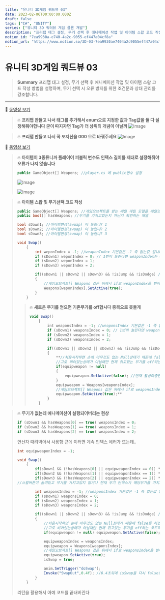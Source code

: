 ```yaml
---
title: "유니티 3D게임 쿼드뷰 03"
date: 2023-02-06T00:00:00.000Z
draft: false
tags: ["C#", "UNITY"]
series: ["유니티 3D 쿼터뷰 게임 클론 개발"]
description: "프리팹 태그 설정, 무기 선택 후 애니메이션 작업 및 아이템 스왑 코드 작성 방법을 설명하며, 무기 선택 시 오류 방지를 위한 조건문과 상태 관리를 강조합니다."
notion_id: "7ea9930a-e740-4a2c-9055-ef447a04cf8a"
notion_url: "https://www.notion.so/3D-03-7ea9930ae7404a2c9055ef447a04cf8a"
---
```


# 유니티 3D게임 쿼드뷰 03

> **Summary**
> 프리팹 태그 설정, 무기 선택 후 애니메이션 작업 및 아이템 스왑 코드 작성 방법을 설명하며, 무기 선택 시 오류 방지를 위한 조건문과 상태 관리를 강조합니다.

---

🎥 [동영상 보기](https://youtu.be/u2DLOay5oO8)

> 🔥 **프리팹 만들고 나서 태그를 추가해서 enum으로 지정한 값과 Tag값을 둘 다 설정해줘야합니다 굳이 따지자면 Tag가 더 상위의 개념이 아닐까**
> ![Image](https://prod-files-secure.s3.us-west-2.amazonaws.com/09ccd4d5-876c-4bba-bbdf-cc77a0a11257/9b9f6d7e-2a18-4f6b-b5d5-d0d65de15b39/Untitled.png?X-Amz-Algorithm=AWS4-HMAC-SHA256&X-Amz-Content-Sha256=UNSIGNED-PAYLOAD&X-Amz-Credential=ASIAZI2LB466XY6FTARX%2F20250724%2Fus-west-2%2Fs3%2Faws4_request&X-Amz-Date=20250724T102347Z&X-Amz-Expires=3600&X-Amz-Security-Token=IQoJb3JpZ2luX2VjEAIaCXVzLXdlc3QtMiJHMEUCIQDNRYUqey0ZvWYmzIFrunim7%2BSGk8qoxN2QSe34YU9iOgIgZ52qWZBEx9LNUUVPRz4RwzER1bWXVGQeO8WkMmAkgyoq%2FwMIKhAAGgw2Mzc0MjMxODM4MDUiDJHAo7whEzFBTSMs%2BSrcA8LUEEyCQVJ7%2BTvp90HzloJzInwNLjO2ncyDc72AWEMBE4vcPB26QJaPJpoNDePOaLdjA58Mph7bYNIpDdXsFd9ou%2Fj4sepOziytfcWyp6ZKreg5%2F3Ytqg2hMBGaXdVcERASLF9MKyV%2B5rjAh%2B9RuqBH71FOnfiz7v75GYxDNBj1SVQSAXz5PH6%2BjwFZ4Ft0VTNIhAvqs5nFTap9nJtScvPLq8jgiO1TKzdN1Hii5GqFu9tZhKQmi5ppy6ZbLCqEihV%2FDiayvf%2FE7Yt5120NVHSmJR5GdkAH%2BqXxfoQmZ6Bf32VFtOsfVf%2BWzlbkopIPzi2vXhZYl5TM1NJR99vlwdN2ZdCDSNSjWYUK86PVA%2FzAOpKvPCbKe%2FQIPTR2y5cygEocwI5MvyG0xBKMuksDR1BJJn%2F7ilF1guciKDXk1ZI36TdKEDQ%2B%2FjM7qqIV%2FXwLoWk6uOpggFRF2bTdYMbfwpFIHVncxpATYsswnhTKNXjAhLIiJrqMKWDFjgJ8WPdUFY9PgPfNEUTKJS%2FkU9CTdTYOftoZKi0v3FryM0GcwqmOBt%2FbFaNxHczZxY%2BLabgg6Q0qs8KvkrZOD4x0lrox4d0aFnga%2BcrID0AHkh2MWf1CKtoD2x3nOoEMtBUMMLP2h8QGOqUBJmG9qJnknCP%2Fdwr4obguHCugV1A5Z74W621flhsZ9MYgDfWTbAv8CyppnpRLwFyF6e5PgHyVD25bjw%2FCtrlnqGK8%2FUCtceWzvzLbme0EfWS5Hl9%2FmXcOzCz0DBXs4Xkq3JRR4tYkEANmYRcUgpZyD4ELst0iOvllhtmIUKhuFJtLXT2Ot3KpGz7%2FQ1neSEkd0%2BcsMPsXg497%2F8dGJ5FgdLjKkaID&X-Amz-Signature=a14c9526192e7bf70ab0576784c8428dc2a95087c79fe7e89ebb117715939afc&X-Amz-SignedHeaders=host&x-amz-checksum-mode=ENABLED&x-id=GetObject)
>
>

> 🔥 **프리팹 만들고 나서 꼭 포지션을 000 으로 바꿔주세요**
> ![Image](https://prod-files-secure.s3.us-west-2.amazonaws.com/09ccd4d5-876c-4bba-bbdf-cc77a0a11257/54bd2996-ae17-46a8-bbf6-eb9d6b9068cf/Untitled.png?X-Amz-Algorithm=AWS4-HMAC-SHA256&X-Amz-Content-Sha256=UNSIGNED-PAYLOAD&X-Amz-Credential=ASIAZI2LB466RX3KRC75%2F20250724%2Fus-west-2%2Fs3%2Faws4_request&X-Amz-Date=20250724T102347Z&X-Amz-Expires=3600&X-Amz-Security-Token=IQoJb3JpZ2luX2VjEAIaCXVzLXdlc3QtMiJGMEQCIAksehxLskme9gm0Ggq40j0bPHMgSoFnlAbbZk%2Bz8IHVAiBgbGegMxZwVvHOS99oRY1G34q8LjiKNUuFWzH7u9OSYSr%2FAwgqEAAaDDYzNzQyMzE4MzgwNSIMW6NyUi1ox9G2eMrZKtwDywhP7z%2BWdXe8c0De1JexNPpAlNHpsF0pFlw6haY5GDxo2aq%2B4Nf%2BhNOQoDGdsRrAtYOeOs97sf9iW69MEYjIU1jZtSx3OiJ4i7YO5hXr100ht6K%2BlI%2FrxhCKvrpuLjDlaKgA%2FlzOdC0aT%2FmjGeRaUWN9Sq3u%2B72PK1og08T11SdTh7aFezXT8%2BRN%2FlVLoU%2Fz32%2B8L1Dyc3w9LlVCGjAjsvV4DAIplwyDKZpX7pHSrejLNfX34O5Wnu8eoVxowPDNwV2Bc8wAz1XPHeaLkfcH7mYVfgzxTUz7zZVWZGl%2B8vFOP%2FtZTAoLDp2SwSVbKQ5fyCfcKb1%2FiqN6cH6zwFHno%2Fa54xrly%2BV9sH11BBb1LBS%2BJ4jpd5DT3PH4%2BJ5O09sCHKcQaYao9%2FQWe70rFBrTR%2FE1UMfar0Hb5LY0jrAefrP9uoBs9kGxLZ7seVknDRP4rmFwHDNe%2BVJAmd321PF3c658VCaNTMXt%2Bv7KGVcgxXxoDqn4Ov8UbCaJDyKY2t6uUvsDPoegVOYhd1K%2B3%2FYncyHuuvMhLERnUVpEz87JYqUm5CCDZ51ZMyGWTte%2BDTSsK%2FzB%2F0L3kgjRkyjtJVZgj0ltMZEE14aduofURkBAAUVmnetCG1KCNiJUnNkwnfWHxAY6pgFmBj0LO2cUOxTXHziQbMUK4zuYakMuOdBWuWeu%2BxQ4FO83vm2HASkX7bvWHeXRhZXzQcZgbK5C4mLdh3zhThSLGq%2BpS%2Fmi5qgB9IFg%2BRVIwfAraMc5zyKwyN%2B6W%2ByiFWBz4SNIqXjTRezlpNzyEzgazdop6std%2BGiLO0AJxaArhQlVs9OOqTeIIJVdycTENG7LkIlrAfhfQL%2B4WxK9hFtl53mscEIg&X-Amz-Signature=bf02ec1d0aca01d5f31950029b60367c17a5002442553be9bd5d683a619652fb&X-Amz-SignedHeaders=host&x-amz-checksum-mode=ENABLED&x-id=GetObject)
>
>

🎥 [동영상 보기](https://www.youtube.com/watch?v=APS9OY_p6wo&t=423s)

> 🔥 **아이템이 3종류니까 플레이어 퍼블릭 변수도 인덱스 길이를 제대로 설정해줘야 오류가 나지 않습니다**
> ```c#
> public GameObject[] Weapons; //player.cs 에 public변수 설정
> ```
>
> ![Image](https://prod-files-secure.s3.us-west-2.amazonaws.com/09ccd4d5-876c-4bba-bbdf-cc77a0a11257/d152ffd3-739c-48d5-8f85-41fe16788051/Untitled.png?X-Amz-Algorithm=AWS4-HMAC-SHA256&X-Amz-Content-Sha256=UNSIGNED-PAYLOAD&X-Amz-Credential=ASIAZI2LB466WDVYLGTR%2F20250724%2Fus-west-2%2Fs3%2Faws4_request&X-Amz-Date=20250724T102348Z&X-Amz-Expires=3600&X-Amz-Security-Token=IQoJb3JpZ2luX2VjEAIaCXVzLXdlc3QtMiJIMEYCIQDHLK5XsnIWyzeH8tRDxuWkFy4RthmwKcR62V14mZCemQIhAO0XN0Wy%2FPx6r9O38%2FzqVSXMH4q2j8jS%2FGZHRvT5gJSdKv8DCCoQABoMNjM3NDIzMTgzODA1IgwniQvBAnpOuWll2JEq3AOIgYnbwPhQ1JcS%2FmFTQtq9TQLi7sANZCLT57bYo04lR06ul6MMqQDj7EMJOvd9oMbXC1gi%2BHqffaGw94xTLKPUPlGWyzrSKeZs%2FB%2Bq8YXbYkcnTgo00GpGpcId1%2Fku1Fz8CrRFZ6uyMBePgc%2BV9%2BatJ1mLa40EF4W%2BOBVJcIaUN9WPLh8iHYFffPqb3LFqhR9J0yxfeY2UKPq%2BFL67Df8YGGKLlQrDu4ds%2F71rCsvKEgsAU2j6r36X9EbL2leaUfvRWk4ynhBtu2WsquTUz17lAhg0ZAGpIQVvFdhy4XZR2EcdQrsNnDFEnMtlIOvV1n0XwGiR%2FPhDUlEvaiZPGTXCMC7AqnfmWEBLl6oznJzWD3nB2OVSLQeknulKUnf3vn4NPSiYOFjr89hUs43MLcXBlHUc4ZGlsqnvDE5BNXO23cJ9JoMcklMmM2efhcPbopcahAvxiEkJxFwce5QjDiNEte0q27dRaAE1qMNDpC2SC90JtszdccwtTqbOtviacejt9Tpcskz9oTh7%2BpZfKf5Wot70ZP3W%2BKaFjROWwcjlF3HilXYw%2BPJgtkQD1VzHGKGZ10CZtrEkH4aGEQe2fbHoQQGKPS%2BxZ2qKeeryQ57QibUmWnF3TOAWPHDO8TDT9ofEBjqkAT4ewdiPQdNUsKFC4%2FPXbEe%2Bu1NgNcG1DD0OoIYxcuvklinpa9ahYm4mMkMJAxlEOBU9M2fmAvVO%2FvA%2BWXJuBcKHQl877SnhV2vZOQUdBV67EZLmNTCnHKmev6g3AIbQN9Nzk7u1ROdz2PqKoooK0PNZRzMku5MACrRh8%2BXnnSo1%2BHvBL0Po%2F8ko76OPaUnQO1HQ%2FuZcFlUFhD3rJQuxBtQimxtT&X-Amz-Signature=4d1ebbdfe06bd3a09db3fb6fef65ecc7fa73ad8adf534e6a43a725485a08d9f3&X-Amz-SignedHeaders=host&x-amz-checksum-mode=ENABLED&x-id=GetObject)
>
> ![Image](https://prod-files-secure.s3.us-west-2.amazonaws.com/09ccd4d5-876c-4bba-bbdf-cc77a0a11257/c3b70f36-b101-4892-8dc2-7e58a21fddd9/Untitled.png?X-Amz-Algorithm=AWS4-HMAC-SHA256&X-Amz-Content-Sha256=UNSIGNED-PAYLOAD&X-Amz-Credential=ASIAZI2LB466WDVYLGTR%2F20250724%2Fus-west-2%2Fs3%2Faws4_request&X-Amz-Date=20250724T102348Z&X-Amz-Expires=3600&X-Amz-Security-Token=IQoJb3JpZ2luX2VjEAIaCXVzLXdlc3QtMiJIMEYCIQDHLK5XsnIWyzeH8tRDxuWkFy4RthmwKcR62V14mZCemQIhAO0XN0Wy%2FPx6r9O38%2FzqVSXMH4q2j8jS%2FGZHRvT5gJSdKv8DCCoQABoMNjM3NDIzMTgzODA1IgwniQvBAnpOuWll2JEq3AOIgYnbwPhQ1JcS%2FmFTQtq9TQLi7sANZCLT57bYo04lR06ul6MMqQDj7EMJOvd9oMbXC1gi%2BHqffaGw94xTLKPUPlGWyzrSKeZs%2FB%2Bq8YXbYkcnTgo00GpGpcId1%2Fku1Fz8CrRFZ6uyMBePgc%2BV9%2BatJ1mLa40EF4W%2BOBVJcIaUN9WPLh8iHYFffPqb3LFqhR9J0yxfeY2UKPq%2BFL67Df8YGGKLlQrDu4ds%2F71rCsvKEgsAU2j6r36X9EbL2leaUfvRWk4ynhBtu2WsquTUz17lAhg0ZAGpIQVvFdhy4XZR2EcdQrsNnDFEnMtlIOvV1n0XwGiR%2FPhDUlEvaiZPGTXCMC7AqnfmWEBLl6oznJzWD3nB2OVSLQeknulKUnf3vn4NPSiYOFjr89hUs43MLcXBlHUc4ZGlsqnvDE5BNXO23cJ9JoMcklMmM2efhcPbopcahAvxiEkJxFwce5QjDiNEte0q27dRaAE1qMNDpC2SC90JtszdccwtTqbOtviacejt9Tpcskz9oTh7%2BpZfKf5Wot70ZP3W%2BKaFjROWwcjlF3HilXYw%2BPJgtkQD1VzHGKGZ10CZtrEkH4aGEQe2fbHoQQGKPS%2BxZ2qKeeryQ57QibUmWnF3TOAWPHDO8TDT9ofEBjqkAT4ewdiPQdNUsKFC4%2FPXbEe%2Bu1NgNcG1DD0OoIYxcuvklinpa9ahYm4mMkMJAxlEOBU9M2fmAvVO%2FvA%2BWXJuBcKHQl877SnhV2vZOQUdBV67EZLmNTCnHKmev6g3AIbQN9Nzk7u1ROdz2PqKoooK0PNZRzMku5MACrRh8%2BXnnSo1%2BHvBL0Po%2F8ko76OPaUnQO1HQ%2FuZcFlUFhD3rJQuxBtQimxtT&X-Amz-Signature=21ec98c02a52820b9cc921a74621a9181194e1ad5bf743bd2bcc523ccf463826&X-Amz-SignedHeaders=host&x-amz-checksum-mode=ENABLED&x-id=GetObject)
>
>

> 🔥 **아이템 스왑 및 무기선택 코드 작성**
> ```c#
> public GameObject[] Weapons; //게임오브젝트를 받는 배열 게임 모델을 배열안에 넣을 수 있음
> public bool[] hasWeapons; //무기를 가지고있는지 아닌지 확인하는 배열
>
> bool sDown1; //아이템변경(swuap) 이 눌렸냐? 1
> bool sDown2; //아이템변경(swuap) 이 눌렸냐? 2
> bool sDown3; //아이템변경(swuap) 이 눌렸냐? 3
>
> void Swap()
>     {
>         int weponIndex = -1; //weaponIndex 기본값은 -1 즉 없는값 입니다
>         if (sDown1) weponIndex = 0; // 1번이 눌린다면 weaponIndex는 0의 값을 가집니다
>         if (sDown2) weponIndex = 1;
>         if (sDown3) weponIndex = 2;
>
>         if((sDown1 || sDown2 || sDown3) && !isJump && !isDodge) //1 2 3 키 중 하나만 눌린 상태이고 점프와 회피상태가 아닐떄 실행됩니다
>         {
>             //게임오브젝트[] Weapons 값은 위에서 if로 weaponIndex을 받아오고 해당 오브젝트를 활성화시켜 보이게합니다
>             Weapons[weponIndex].SetActive(true);
>         }
>     }
> ```
>
> > 🔥 **새로운 무기를 얻으면 기존무기를 off합시다 중복으로 못들게**
> > ```javascript
> > void Swap()
> >     {
> >         int weaponsIndex = -1; //weaponsIndex 기본값은 -1 즉 없는값 입니다
> >         if (sDown1) weaponsIndex = 0; // 1번이 눌린다면 weaponsIndex는 0의 값을 가집니다
> >         if (sDown2) weaponsIndex = 1;
> >         if (sDown3) weaponsIndex = 2;
> >
> >         if((sDown1 || sDown2 || sDown3) && !isJump && !isDodge) //1 2 3 키 중 하나만 눌린 상태이고 점프와 회피상태가 아닐떄 실행됩니다
> >         {
> >             **//처음시작하면 손에 아무것도 없는 Null상태기 때문에 false를 하면 에러가뜬다
> >             //고로 비어있는상태가 아닐때만 현재 쥐고있는 무기를 off하는 코드작성
> >             if(equipweapon != null)
> >             {
> >                 equipweapon.SetActive(false); //현재 활성화중인 무기를 안보이게
> >             }
> >             equipweapon = Weapons[weaponsIndex];
> >             //게임오브젝트[] Weapons 값은 위에서 if로 weaponsIndex을 받아오고 해당 오브젝트를 활성화시켜 보이게합니다
> >             equipweapon.SetActive(true);**
> >         }
> >     }
> > ```
> >
> >
>
>

> 🔥 **무기가 없는데 애니메이션이 실행되어버리는 현상**
> ```c#
> if (sDown1 && hasWeapons[0] == true) weaponsIndex = 0;
> if (sDown2 && hasWeapons[1] == true) weaponsIndex = 1;
> if (sDown3 && hasWeapons[2] == true) weaponsIndex = 2;
> ```
>
> 연산자 때려박아서 사용함 근데 이러면 계속 인덱스 에러가 뜨는데..
>
> ```c#
> int equipweaponIndex = -1;
>
> void Swap()
>     {
>         if(sDown1 && (!hasWeapons[0] || equipweaponIndex == 0)) **return;**
>         if(sDown2 && (!hasWeapons[1] || equipweaponIndex == 1)) **return;**
>         if(sDown3 && (!hasWeapons[2] || equipweaponIndex == 2)) **return;
> //스왑버튼이 눌려있고 무기를 가지고있지 않거나 현재 무기 인덱스가 해당무기를 가지고 있을때 리턴시켜서 함수를 종료시킨다**
>
>         int weaponsIndex = -1; //weaponsIndex 기본값은 -1 즉 없는값 입니다
>         if (sDown1) weaponsIndex = 0;
>         if (sDown2) weaponsIndex = 1;
>         if (sDown3) weaponsIndex = 2;
>
>         if((sDown1 || sDown2 || sDown3) && !isJump && !isDodge) //1 2 3 키 중 하나만 눌린 상태이고 점프와 회피상태가 아닐떄 실행됩니다
>         {
>             //처음시작하면 손에 아무것도 없는 Null상태기 때문에 false를 하면 에러가뜬다
>             //고로 비어있는상태가 아닐때만 현재 쥐고있는 무기를 off하는 코드작성
>             if(equipweapon != null) equipweapon.SetActive(false);
>
>             equipweaponIndex = weaponsIndex;
>             equipweapon = Weapons[weaponsIndex];
>             //게임오브젝트[] Weapons 값은 위에서 if로 weaponsIndex을 받아오고 해당 오브젝트를 활성화시켜 보이게합니다
>             equipweapon.SetActive(true);
>             isSwap = true;
>
>             anim.SetTrigger("doSwap");
>             Invoke("SwapOut",0.4f); //0.4초뒤에 isSwap을 다시 false로 되돌린다
>         }
>     }
> ```
>
> 리턴을 활용해서 아예 코드를 끝내버린다
>
>

